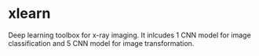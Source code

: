 # xlearn
Deep learning toolbox for x-ray imaging.
It inlcudes 1 CNN model for image classification and 5 CNN model for image transformation.
